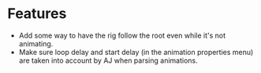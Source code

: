 
# Features
- Add some way to have the rig follow the root even while it's not animating.
- Make sure loop delay and start delay (in the animation properties menu) are taken into account by AJ when parsing animations.